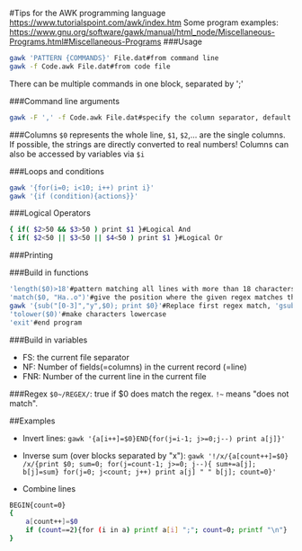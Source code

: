 #Tips for the AWK programming language
https://www.tutorialspoint.com/awk/index.htm
Some program examples: https://www.gnu.org/software/gawk/manual/html_node/Miscellaneous-Programs.html#Miscellaneous-Programs
###Usage

```bash
gawk 'PATTERN {COMMANDS}' File.dat#from command line
gawk -f Code.awk File.dat#from code file
```
There can be multiple commands in one block, separated by ';'

###Command line arguments
```bash
gawk -F ',' -f Code.awk File.dat#specify the column separator, default is ' '
```



###Columns
`$0` represents the whole line, `$1`, `$2`,... are the single columns. If possible, the strings are directly converted to real numbers!
Columns can also be accessed by variables via `$i`

###Loops and conditions
```bash
gawk '{for(i=0; i<10; i++) print i}'
gawk '{if (condition){actions}}'
```
###Logical Operators
```bash
{ if( $2>50 && $3>50 ) print $1 }#Logical And
{ if( $2<50 || $3<50 || $4<50 ) print $1 }#Logical Or
```

###Printing


###Build in functions
```bash
'length($0)>18'#pattern matching all lines with more than 18 characters
'match($0, "Ha..o")'#give the position where the given regex matches the given string (whole line here)
gawk '{sub("[0-3]","y",$0); print $0}'#Replace first regex match, 'gsub' replaces all
'tolower($0)'#make characters lowercase
'exit'#end program
```

###Build in variables
* FS: the current file separator
* NF: Number of fields(=columns) in the current record (=line)
* FNR: Number of the current line in the current file

###Regex
`$0~/REGEX/`: true if $0 does match the regex. `!~` means "does not match".

##Examples
* Invert lines: `gawk '{a[i++]=$0}END{for(j=i-1; j>=0;j--) print a[j]}'`

* Inverse sum (over blocks separated by "x"): `gawk '!/x/{a[count++]=$0} /x/{print $0; sum=0; for(j=count-1; j>=0; j--){ sum+=a[j]; b[j]=sum} for(j=0; j<count; j++) print a[j] " " b[j]; count=0}'`
* Combine lines
```bash
BEGIN{count=0}
{
    a[count++]=$0
    if (count==2){for (i in a) printf a[i] ";"; count=0; printf "\n"}
}
```